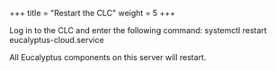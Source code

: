 +++
title = "Restart the CLC"
weight = 5
+++

Log in to the CLC and enter the following command: 
    systemctl restart eucalyptus-cloud.service

All Eucalyptus components on this server will restart. 
